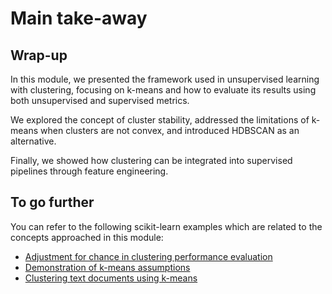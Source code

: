 # Main take-away

## Wrap-up

<!-- Quick wrap-up for the module -->

In this module, we presented the framework used in unsupervised learning with
clustering, focusing on k-means and how to evaluate its results using both
unsupervised and supervised metrics.

We explored the concept of cluster stability, addressed the limitations of
k-means when clusters are not convex, and introduced HDBSCAN as an alternative.

Finally, we showed how clustering can be integrated into supervised pipelines
through feature engineering.

## To go further

<!-- Some extra links of content to go further -->

You can refer to the following scikit-learn examples which are related to
the concepts approached in this module:

- [Adjustment for chance in clustering performance evaluation](https://scikit-learn.org/stable/auto_examples/cluster/plot_adjusted_for_chance_measures.html)
- [Demonstration of k-means assumptions](https://scikit-learn.org/stable/auto_examples/cluster/plot_kmeans_assumptions.html)
- [Clustering text documents using k-means](https://scikit-learn.org/stable/auto_examples/text/plot_document_clustering.html)
